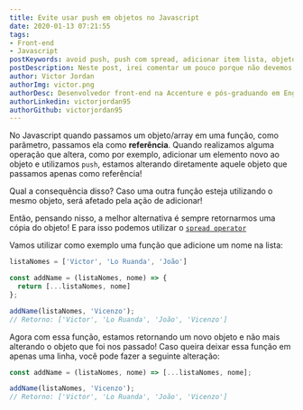 ```yaml
---
title: Evite usar push em objetos no Javascript
date: 2020-01-13 07:21:55
tags:
- Front-end
- Javascript
postKeywords: avoid push, push com spread, adicionar item lista, objeto, javascript, como evitar push, porque não usar push javascript, spread
postDescription: Neste post, irei comentar um pouco porque não devemos alterar diretamente um objeto no Javascript utilizando a função push e como devemos contornar essa situação!
author: Victor Jordan
authorImg: victor.png
authorDesc: Desenvolvedor front-end na Accenture e pós-graduando em Engenharia de Software pela PUC-MG e formado em Banco de Dados pela Fatec, apaixonado por usabilidade, performance e UX!
authorLinkedin: victorjordan95
authorGithub: victorjordan95
---
```


No Javascript quando passamos um objeto/array em uma função, como parâmetro, passamos ela como **referência**. 
Quando realizamos alguma operação que altera, como por exemplo, adicionar um elemento novo ao objeto e utilizamos `push`, estamos alterando diretamente aquele objeto que passamos apenas como referência!

Qual a consequência disso? Caso uma outra função esteja utilizando o mesmo objeto, será afetado pela ação de adicionar!

Então, pensando nisso, a melhor alternativa é sempre retornarmos uma cópia do objeto! 
E para isso podemos utilizar o [`spread operator`](https://backefront.com.br/como-juntar-arrays-javascript/)

<!-- more -->

Vamos utilizar como exemplo uma função que adicione um nome na lista:

```javascript
listaNomes = ['Victor', 'Lo Ruanda', 'João']

const addName = (listaNomes, nome) => {
  return [...listaNomes, nome]
};

addName(listaNomes, 'Vicenzo');
// Retorno: ['Victor', 'Lo Ruanda', 'João', 'Vicenzo']
```

Agora com essa função, estamos retornando um novo objeto e não mais alterando o objeto que foi nos passado!
Caso queira deixar essa função em apenas uma linha, você pode fazer a seguinte alteração:

```javascript
const addName = (listaNomes, nome) => [...listaNomes, nome];

addName(listaNomes, 'Vicenzo');
// Retorno: ['Victor', 'Lo Ruanda', 'João', 'Vicenzo']
```

